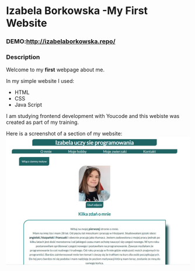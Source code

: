 # Izabela Borkowska -My First Website
 
### DEMO:http://izabelaborkowska.repo/
 
 
### Description 
Welcome to my  **first** webpage about me. 

In my simple website I used: 
- HTML
- CSS
- Java Script 

I am studying frontend development with Youcode and this webiste was created as part of my training. 

Here is a screenshot of a section of my website:
![Sample](images/pagePhoto.JPG)

